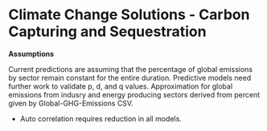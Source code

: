 # Climate Change Solutions - Carbon Capturing and Sequestration
<b> Assumptions </b>

Current predictions are assuming that the percentage of global emissions by sector remain constant for the entire duration. Predictive models need further work to validate p, d, and q values. Approximation for global emissions from indusry and energy producing sectors derived from percent given by Global-GHG-Emissions CSV.

- Auto correlation requires reduction in all models.
